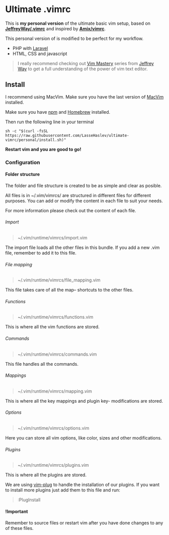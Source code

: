 # Ultimate .vimrc
This is **my personal version** of the ultimate basic vim setup, based on [**JeffreyWay/.vimrc**](https://gist.github.com/JeffreyWay/6753834) and inspired by [**Amix/vimrc**](https://github.com/amix/vimrc).

This personal version of is modified to be perfect for my workflow.
- PHP with [Laravel](https://laravel.com)
- HTML, CSS and javascript

> I really recommend checking out [Vim Mastery](https://laracasts.com/series/vim-mastery) series from [Jeffrey Way](https://twitter.com/jeffrey_way) to get a full understanding of the power of vim text editor.

## Install

I recommend using MacVim. Make sure you have the last version of [MacVim](https://code.google.com/p/macvim/) installed.

Make sure you have [npm](https://brew.sh/index_no) and [Homebrew](https://brew.sh/index_no) installed.

Then run the following line in your terminal

```sh -c "$(curl -fsSL https://raw.githubusercontent.com/LasseHaslev/ultimate-vimrc/personal/install.sh)"```

**Restart vim and you are good to go!**

### Configuration
#### Folder structure
The folder and file structure is created to be as simple and clear as posible.

All files is in ~/.vim/vimrcs/ are structured in different files for different purposes.
You can add or modify the content in each file to suit your needs.

For more information please check out the content of each file.

###### Import 
> ~/.vim/runtime/vimrcs/import.vim

The import file loads all the other files in this bundle.
If you add a new .vim file, remember to add it to this file.

###### File mapping 
> ~/.vim/runtime/vimrcs/file_mapping.vim

This file takes care of all the map– shortcuts to the other files.

###### Functions 
> ~/.vim/runtime/vimrcs/functions.vim

This is where all the vim functions are stored.

###### Commands 
> ~/.vim/runtime/vimrcs/commands.vim

This file handles all the commands.

###### Mappings 
> ~/.vim/runtime/vimrcs/mapping.vim

This is where all the key mappings and plugin key- modifications are stored.

###### Options 
> ~/.vim/runtime/vimrcs/options.vim

Here you can store all vim options, like color, sizes and other modifications.

###### Plugins 
> ~/.vim/runtime/vimrcs/plugins.vim

This is where all the plugins are stored.

We are using [vim-plug](https://github.com/junegunn/vim-plug) to handle the installation of our plugins.
If you want to install more plugins just add them to this file and run:
>:PlugInstall

#### !Important
Remember to source files or restart vim after you have done changes to any of these files.
